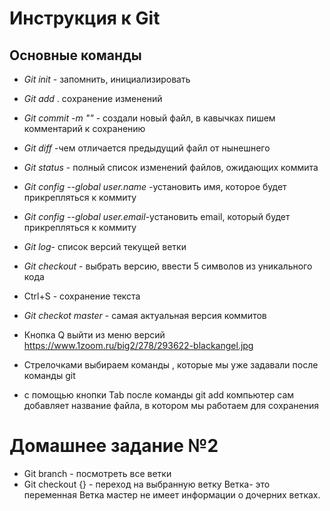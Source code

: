 # Инструкция к Git

## Основные команды

*  *Git init* - запомнить, инициализировать
*  *Git add* . сохранение изменений
* *Git commit -m ""* - создали новый файл, в кавычках пишем комментарий к сохранению
* *Git diff* -чем отличается предыдущий файл от нынешнего
* *Git status* - полный список изменений файлов, ожидающих коммита
* *Git config --global user.name* -установить имя, которое будет прикрепляться к коммиту 
* *Git config --global user.email*-установить email, который будет прикрепляться к коммиту
* *Git log*- список версий текущей ветки
* *Git checkout* - выбрать версию, ввести 5 символов из уникального кода
* Ctrl+S - cохранение текста
* *Git checkot master* - самая актуальная версия коммитов
* Кнопка Q выйти из меню версий
https://www.1zoom.ru/big2/278/293622-blackangel.jpg

* Стрелочками выбираем команды , которые мы уже задавали после команды git
* с помощью кнопки Tab после команды git add компьютер сам добавляет название файла,  в котором мы работаем для сохранения

# Домашнее задание №2
* Git branch - посмотреть все ветки
* Git checkout {} - переход на выбранную ветку
Ветка- это переменная 
Ветка мастер не имеет информации о дочерних ветках.
 


